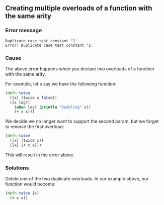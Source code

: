 ## Creating multiple overloads of a function with the same arity

### Error message

```
Duplicate case test constant '1'
Error: Duplicate case test constant '1'
```

### Cause

The above error happens when you declare two overloads of a function with the same arity.

For example, let's say we have the following function:

```clojure
(defn twice
  ([x] (twice x false))
  ([x log?]
    (when log? (println "Doubling" x))
    (+ x x)))
```

We decide we no longer want to support the second param, but we forget to remove the first overload:

```clojure
(defn twice 
  ([x] (twice x)) 
  ([x] (+ x x)))
```

This will result in the error above.

### Solutions

Delete one of the two duplicate overloads. In our example above, our function would become:

```clojure
(defn twice [x] 
  (+ x x))
```